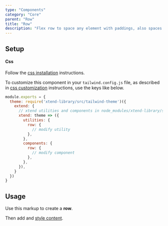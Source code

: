 ```yaml
---
type: "Components"
category: "Core"
parent: "Row"
title: "Row"
description: "Flex row to space any element with paddings, also spaces vertically."
---
```


## Setup

#### Css

Follow the [css installation](/introduction/getting-started/setup#css-installation) instructions.

To customize this component in your `tailwind.config.js` file, as described in [css customization](/introduction/getting-started/setup#css-customization) instructions, use the keys like below.

```jsx
module.exports = {
  theme: require('xtend-library/src/tailwind-theme')({
    extend: {
      // xtend utilities and components in node_modules/xtend-library/src/tailwind-xtend.js
      xtend: theme => ({
        utilities: {
          row: {
            // modify utility
          },
        },
        components: {
          row: {
            // modify component
          },
        },
      }),
    }  
  })
}
```

## Usage

Use this markup to create a **row**.

<script type="text/plain" class="language-markup">
  <div class="row">
    <!-- content -->
  </div>
</script>

Then add and [style content](/components/core/row/content).

<demo>
  <demovanilla src="vanilla/components/core/row/usage">
  </demovanilla>
</demo>
